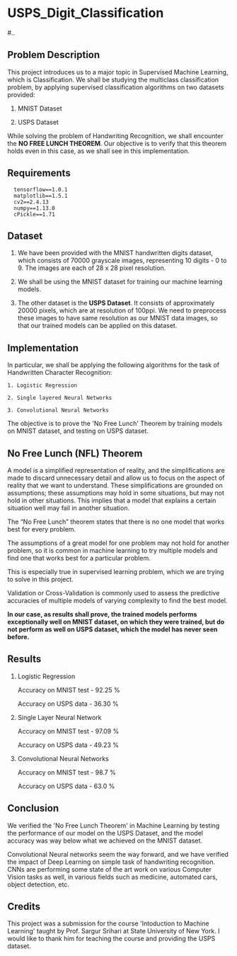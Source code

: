 # USPS_Digit_Classification
#..
## Problem Description
This project introduces us to a major topic in Supervised Machine Learning, which is Classification. We shall be studying the multiclass classification problem, by applying supervised classification algorithms on two datasets provided:

  1. MNIST Dataset

  2. USPS Dataset
    
While solving the problem of Handwriting Recognition, we shall encounter the **NO FREE LUNCH THEOREM**. Our objective is to verify that this theorem holds even in this case, as we shall see in this implementation.

## Requirements

```
  tensorflow==1.0.1
  matplotlib==1.5.1
  cv2==2.4.13
  numpy==1.13.0
  cPickle==1.71
```
## Dataset

1. We have been provided with the MNIST handwritten digits dataset, which consists of 70000 grayscale images, representing 10 digits - 0 to 9. The images are each of 28 x 28 pixel resolution.

2. We shall be using the MNIST dataset for training our machine learning models.

3. The other dataset is the **USPS Dataset**. It consists of approximately 20000 pixels, which are at resolution of 100ppi. We need to preprocess these images to have same resolution as our MNIST data images, so that our trained models can be applied on this dataset.

## Implementation

In particular, we shall be applying the following algorithms for the task of Handwritten Character Recognition:
    
    1. Logistic Regression

    2. Single layered Neural Networks

    3. Convolutional Neural Networks
    
The objective is to prove the 'No Free Lunch' Theorem by training models on MNIST dataset, and testing on USPS dataset.

## No Free Lunch (NFL) Theorem

A model is a simplified representation of reality, and the simplifications are made to discard unnecessary detail and allow us to focus on the aspect of reality that we want to understand. These simplifications are grounded on assumptions; these assumptions may hold in some situations, but may not hold in other situations. This implies that a model that explains a certain situation well may fail in another situation.

The “No Free Lunch” theorem states that there is no one model that works best for every problem.

The assumptions of a great model for one problem may not hold for another problem, so it is common in machine learning to try multiple models and find one that works best for a particular problem.

This is especially true in supervised learning problem, which we are trying to solve in this project.

Validation or Cross-Validation is commonly used to assess the predictive accuracies of multiple models of varying complexity to find the best model.

**In our case, as results shall prove, the trained models performs exceptionally well on MNIST dataset, on which they were trained, but do not perform as well on USPS dataset, which the model has never seen before.**

## Results

1. Logistic Regression
 
    Accuracy on MNIST test -  92.25 %
    
    Accuracy on USPS data  -  36.30 %
    
2. Single Layer Neural Network

    Accuracy on MNIST test -  97.09 %
    
    Accuracy on USPS data  -  49.23 %
    
3. Convolutional Neural Networks

    Accuracy on MNIST test -  98.7 %
    
    Accuracy on USPS data  -  63.0 %
    
## Conclusion

We verified the 'No Free Lunch Theorem' in Machine Learning by testing the performance of our model on the USPS Dataset, and the model accuracy was way below what we achieved on the MNIST dataset.

Convolutional Neural networks seem the way forward, and we have verified the impact of Deep Learning on simple task of handwriting recognition. CNNs are performing some state of the art work on various Computer Vision tasks as well, in various fields such as medicine, automated cars, object detection, etc.

## Credits
This project was a submission for the course 'Intoduction to Machine Learning' taught by Prof. Sargur Srihari at State University of New York. I would like to thank him for teaching the course and providing the USPS dataset.
